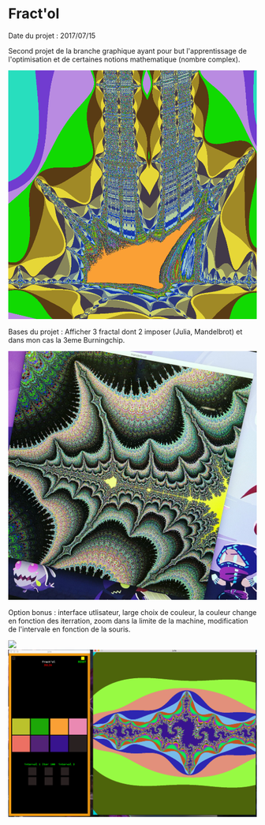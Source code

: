 # Fract'ol

Date du projet : 2017/07/15

Second projet de la branche graphique ayant pour but l'apprentissage de l'optimisation et de certaines notions mathematique (nombre complex).

![](bur.png)

Bases du projet : Afficher 3 fractal dont 2 imposer (Julia, Mandelbrot) et dans mon cas la 3eme Burningchip.

![](mandel.jpg)

Option bonus : interface utlisateur, large choix de couleur, la couleur change en fonction des iterration, 
zoom dans la limite de la machine, modification de l'intervale en fonction de la souris.

![](jul.png) ![](inter.png)
